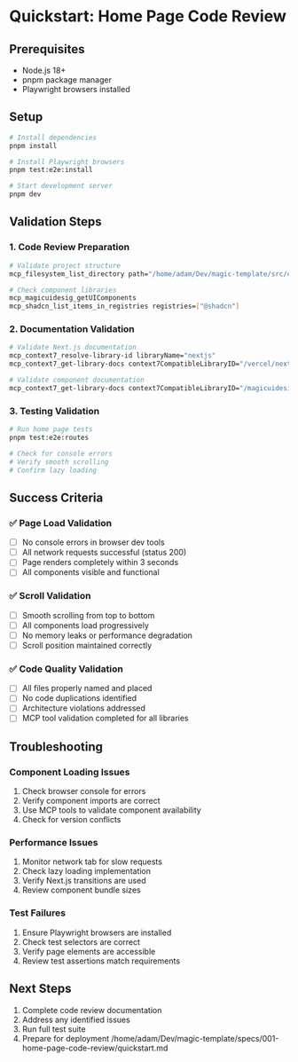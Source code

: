 # Quickstart: Home Page Code Review

## Prerequisites
- Node.js 18+
- pnpm package manager
- Playwright browsers installed

## Setup
```bash
# Install dependencies
pnpm install

# Install Playwright browsers
pnpm test:e2e:install

# Start development server
pnpm dev
```

## Validation Steps

### 1. Code Review Preparation
```bash
# Validate project structure
mcp_filesystem_list_directory path="/home/adam/Dev/magic-template/src/components"

# Check component libraries
mcp_magicuidesig_getUIComponents
mcp_shadcn_list_items_in_registries registries=["@shadcn"]
```

### 2. Documentation Validation
```bash
# Validate Next.js documentation
mcp_context7_resolve-library-id libraryName="nextjs"
mcp_context7_get-library-docs context7CompatibleLibraryID="/vercel/next.js" topic="transitions"

# Validate component documentation
mcp_context7_get-library-docs context7CompatibleLibraryID="/magicuidesig/magicui" topic="components"
```

### 3. Testing Validation
```bash
# Run home page tests
pnpm test:e2e:routes

# Check for console errors
# Verify smooth scrolling
# Confirm lazy loading
```

## Success Criteria

### ✅ Page Load Validation
- [ ] No console errors in browser dev tools
- [ ] All network requests successful (status 200)
- [ ] Page renders completely within 3 seconds
- [ ] All components visible and functional

### ✅ Scroll Validation
- [ ] Smooth scrolling from top to bottom
- [ ] All components load progressively
- [ ] No memory leaks or performance degradation
- [ ] Scroll position maintained correctly

### ✅ Code Quality Validation
- [ ] All files properly named and placed
- [ ] No code duplications identified
- [ ] Architecture violations addressed
- [ ] MCP tool validation completed for all libraries

## Troubleshooting

### Component Loading Issues
1. Check browser console for errors
2. Verify component imports are correct
3. Use MCP tools to validate component availability
4. Check for version conflicts

### Performance Issues
1. Monitor network tab for slow requests
2. Check lazy loading implementation
3. Verify Next.js transitions are used
4. Review component bundle sizes

### Test Failures
1. Ensure Playwright browsers are installed
2. Check test selectors are correct
3. Verify page elements are accessible
4. Review test assertions match requirements

## Next Steps
1. Complete code review documentation
2. Address any identified issues
3. Run full test suite
4. Prepare for deployment</content>
<parameter name="filePath">/home/adam/Dev/magic-template/specs/001-home-page-code-review/quickstart.md
